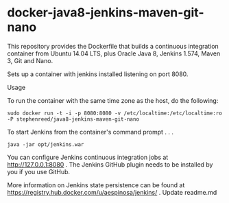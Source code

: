 docker-java8-jenkins-maven-git-nano
===================================

This repository provides the Dockerfile that builds a continuous integration container from Ubuntu 14.04 LTS, plus Oracle Java 8, Jenkins 1.574, Maven 3, Git and Nano.

Sets up a container with jenkins installed listening on port 8080.

Usage

To run the container with the same time zone as the host, do the following:

    sudo docker run -t -i -p 8080:8080 -v /etc/localtime:/etc/localtime:ro -P stephenreed/java8-jenkins-maven-git-nano

To start Jenkins from the container's command prompt . . .

    java -jar opt/jenkins.war

You can configure Jenkins continuous integration jobs at http://127.0.0.1:8080 .  The Jenkins GitHub plugin needs to be installed by you if you use GitHub.

More information on Jenkins state persistence can be found at https://registry.hub.docker.com/u/aespinosa/jenkins/ .
Update readme.md

